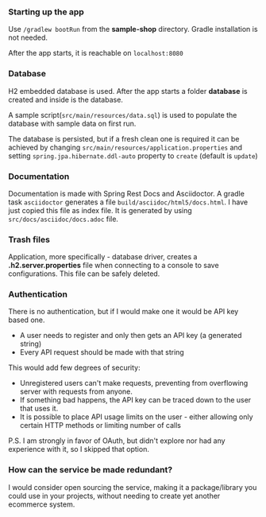 ### Starting up the app
Use <code>/gradlew bootRun</code> from the **sample-shop** directory. Gradle installation is not needed.

After the app starts, it is reachable on <code>localhost:8080</code>

### Database
H2 embedded database is used. After the app starts a folder **database** is created and inside is the database.

A sample script(<code>src/main/resources/data.sql</code>) is used to populate the database with sample data on first run.

The database is persisted, but if a fresh clean one is required it can be achieved by changing <code>src/main/resources/application.properties</code> and setting
<code>spring.jpa.hibernate.ddl-auto</code> property to <code>create</code> (default is <code>update</code>)

### Documentation
Documentation is made with Spring Rest Docs and Asciidoctor.
A gradle task <code>asciidoctor</code> generates a file <code>build/asciidoc/html5/docs.html</code>.
I have just copied this file as index file.
It is generated by using <code>src/docs/asciidoc/docs.adoc</code> file.

### Trash files
Application, more specifically - database driver, creates a **.h2.server.properties** file when connecting to a console to 
save configurations. This file can be safely deleted.

### Authentication
There is no authentication, but if I would make one it would be API key based one.
* A user needs to register and only then gets an API key (a generated string)
* Every API request should be made with that string

This would add few degrees of security:
* Unregistered users can't make requests, preventing from overflowing server with requests from anyone.
* If something bad happens, the API key can be traced down to the user that uses it.
* It is possible to place API usage limits on the user - either allowing only certain HTTP methods or limiting number of calls

P.S. I am strongly in favor of OAuth, but didn't explore nor had any experience with it, so I skipped that option.

### How can the service be made redundant?
I would consider open sourcing the service, making it a package/library you could use in your projects, without needing to create yet another ecommerce system.

